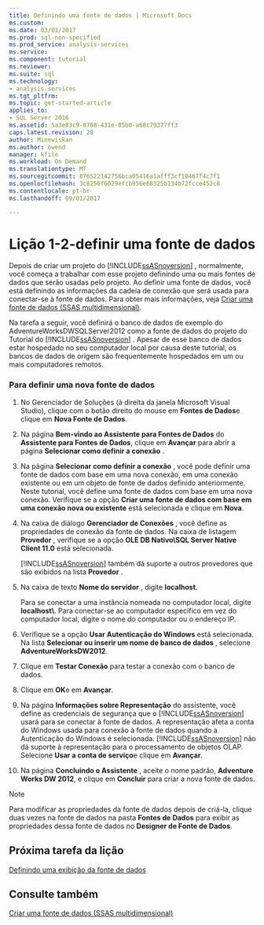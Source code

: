 ```yaml
---
title: Definindo uma fonte de dados | Microsoft Docs
ms.custom: 
ms.date: 03/01/2017
ms.prod: sql-non-specified
ms.prod_service: analysis-services
ms.service: 
ms.component: tutorial
ms.reviewer: 
ms.suite: sql
ms.technology:
- analysis-services
ms.tgt_pltfrm: 
ms.topic: get-started-article
applies_to:
- SQL Server 2016
ms.assetid: 5a3e83c9-8788-431e-85b0-a68c79377ff3
caps.latest.revision: 28
author: Minewiskan
ms.author: owend
manager: kfile
ms.workload: On Demand
ms.translationtype: MT
ms.sourcegitcommit: 876522142756bca05416a1afff3cf10467f4c7f1
ms.openlocfilehash: 3c8256f6029efcb956e68325b134b72fcce452c8
ms.contentlocale: pt-br
ms.lasthandoff: 09/01/2017

---
```

# <a name="lesson-1-2---defining-a-data-source"></a>Lição 1-2-definir uma fonte de dados
Depois de criar um projeto do [!INCLUDE[ssASnoversion](../includes/ssasnoversion-md.md)] , normalmente, você começa a trabalhar com esse projeto definindo uma ou mais fontes de dados que serão usadas pelo projeto. Ao definir uma fonte de dados, você está definindo as informações da cadeia de conexão que será usada para conectar-se à fonte de dados. Para obter mais informações, veja [Criar uma fonte de dados &#40;SSAS multidimensional&#41;](../analysis-services/multidimensional-models/create-a-data-source-ssas-multidimensional.md).  
  
Na tarefa a seguir, você definirá o banco de dados de exemplo do AdventureWorksDWSQLServer2012 como a fonte de dados do projeto do Tutorial do [!INCLUDE[ssASnoversion](../includes/ssasnoversion-md.md)] . Apesar de esse banco de dados estar hospedado no seu computador local por causa deste tutorial, os bancos de dados de origem são frequentemente hospedados em um ou mais computadores remotos.  
  
### <a name="to-define-a-new-data-source"></a>Para definir uma nova fonte de dados  
  
1.  No Gerenciador de Soluções (à direita da janela Microsoft Visual Studio), clique com o botão direito do mouse em **Fontes de Dados**e clique em **Nova Fonte de Dados**.  
  
2.  Na página **Bem-vindo ao Assistente para Fontes de Dados** do **Assistente para Fontes de Dados**, clique em **Avançar** para abrir a página **Selecionar como definir a conexão** .  
  
3.  Na página **Selecionar como definir a conexão** , você pode definir uma fonte de dados com base em uma nova conexão, em uma conexão existente ou em um objeto de fonte de dados definido anteriormente. Neste tutorial, você define uma fonte de dados com base em uma nova conexão. Verifique se a opção **Criar uma fonte de dados com base em uma conexão nova ou existente** está selecionada e clique em **Nova**.  
  
4.  Na caixa de diálogo **Gerenciador de Conexões** , você define as propriedades de conexão da fonte de dados. Na caixa de listagem **Provedor** , verifique se a opção **OLE DB Nativo\SQL Server Native Client 11.0** está selecionada.  
  
    [!INCLUDE[ssASnoversion](../includes/ssasnoversion-md.md)] também dá suporte a outros provedores que são exibidos na lista **Provedor** .  
  
5.  Na caixa de texto **Nome do servidor** , digite **localhost**.  
  
    Para se conectar a uma instância nomeada no computador local, digite **localhost\\<instance name>**. Para conectar-se ao computador específico em vez do computador local, digite o nome do computador ou o endereço IP.  
  
6.  Verifique se a opção **Usar Autenticação do Windows** está selecionada. Na lista **Selecionar ou inserir um nome de banco de dados** , selecione **AdventureWorksDW2012**.  
  
7.  Clique em **Testar Conexão** para testar a conexão com o banco de dados.  
  
8.  Clique em **OK**e em **Avançar**.  
  
9. Na página **Informações sobre Representação** do assistente, você define as credenciais de segurança que o [!INCLUDE[ssASnoversion](../includes/ssasnoversion-md.md)] usará para se conectar à fonte de dados. A representação afeta a conta do Windows usada para conexão à fonte de dados quando a Autenticação do Windows é selecionada. [!INCLUDE[ssASnoversion](../includes/ssasnoversion-md.md)] não dá suporte à representação para o processamento de objetos OLAP. Selecione **Usar a conta de serviço**e clique em **Avançar**.  
  
10. Na página **Concluindo o Assistente** , aceite o nome padrão, **Adventure Works DW 2012**, e clique em **Concluir** para criar a nova fonte de dados.  
  
> [!NOTE]  
> Para modificar as propriedades da fonte de dados depois de criá-la, clique duas vezes na fonte de dados na pasta **Fontes de Dados** para exibir as propriedades dessa fonte de dados no **Designer de Fonte de Dados**.  
  
## <a name="next-task-in-lesson"></a>Próxima tarefa da lição  
[Definindo uma exibição da fonte de dados](../analysis-services/lesson-1-3-defining-a-data-source-view.md)  
  
## <a name="see-also"></a>Consulte também  
[Criar uma fonte de dados &#40;SSAS multidimensional&#41;](../analysis-services/multidimensional-models/create-a-data-source-ssas-multidimensional.md)  
  

